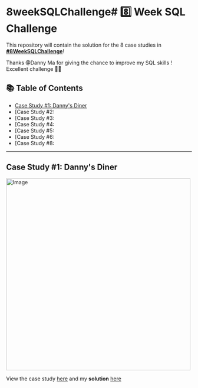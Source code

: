 # 8weekSQLChallenge# 8️⃣ Week SQL Challenge

This repository will contain the solution for the 8 case studies in **[#8WeekSQLChallenge](https://8weeksqlchallenge.com)**!

Thanks @Danny Ma for giving the chance to improve my SQL skills ! Excellent challenge 👋🏻 

## 📚 Table of Contents
- [Case Study #1: Danny's Diner](#case-study-1-dannys-diner)
- [Case Study #2:
- [Case Study #3: 
- [Case Study #4: 
- [Case Study #5: 
- [Case Study #6: 
- [Case Study #8: 

***

## Case Study #1: Danny's Diner 

<img src="https://user-images.githubusercontent.com/109251840/179060934-af469ec9-a414-42df-9f0e-7b3e387d9863.png" alt="Image" width="500" height="520">

View the case study [here](https://8weeksqlchallenge.com/case-study-1/) and my **solution** [here](https://github.com/petitkitsune/8weekSQLChallenge/blob/main/solution.md) 
